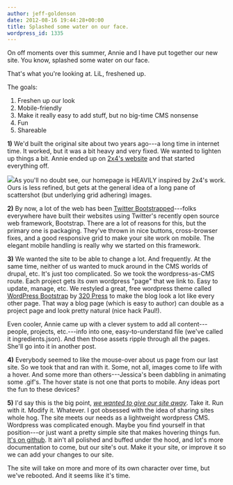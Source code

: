 ```yaml
---
author: jeff-goldenson
date: 2012-08-16 19:44:28+00:00
title: Splashed some water on our face.
wordpress_id: 1335
---
```


On off moments over this summer, Annie and I have put together our new site.  You know, splashed some water on our face.

That's what you're looking at.  LiL, freshened up.

The goals:

  1. Freshen up our look
  2. Mobile-friendly
  3. Make it really easy to add stuff, but no big-time CMS nonsense
  4. Fun
  5. Shareable

**1)** We'd built the original site about two years ago---a long time in internet time.  It worked, but it was a bit heavy and very fixed.  We wanted to lighten up things a bit.  Annie ended up on [2x4's website](http://2x4.org/) and that started everything off.

![](https://lil-blog-media.s3.amazonaws.com/2012/08/2x4.png)As you'll no doubt see, our homepage is HEAVILY inspired by 2x4's work.  Ours is less refined, but gets at the general idea of a long pane of scattershot (but underlying grid adhering) images.

**2)** By now, a lot of the web has been [Twitter Bootstrapped](http://twitter.github.com/bootstrap/)---folks everywhere have built their websites using Twitter's recently open source web framework, Bootstrap.  There are a lot of reasons for this, but the primary one is packaging.  They've thrown in nice buttons, cross-browser fixes, and a good responsive grid to make your site work on mobile.  The elegant mobile handling is really why we started on this framework.

**3)** We wanted the site to be able to change a lot.  And frequently.  At the same time, neither of us wanted to muck around in the CMS worlds of drupal, etc. It's just too complicated.  So we took the wordpress-as-CMS route.  Each project gets its own wordpress "page" that we link to.  Easy to update, manage, etc. We restyled a great, free wordpress theme called [WordPress Bootstrap](http://320press.com/wpbs/) by [320 Press](http://320press.com/) to make the blog look a lot like every other page.  That way a blog page (which is easy to author) can double as a project page and look pretty natural (nice hack Paul!).

Even cooler, Annie came up with a clever system to add all content---people, projects, etc.---info into one, easy-to-understand file (we've called it ingredients.json).   And then those assets ripple through all the pages.  She'll go into it in another post.

**4)** Everybody seemed to like the mouse-over about us page from our last site.  So we took that and ran with it.  Some, not all, images come to life with a hover.  And some more than others---Jessica's been dabbling in animating some .gif's.  The hover state is not one that ports to mobile.  Any ideas port the fun to these devices?

**5)** I'd say this is the big point, _[we wanted to give our site away](https://github.com/harvard-lil/website)_.  Take it. Run with it.  Modify it. Whatever. I got obsessed with the idea of sharing sites whole hog.  The site meets our needs as a lightweight wordpress CMS.  Wordpress was complicated enough. Maybe you find yourself in that position---or just want a pretty simple site that makes hovering things fun. [ It's on github](https://github.com/harvard-lil/website).  It ain't all polished and buffed under the hood, and lot's more documentation to come, but our site's out. Make it your site, or improve it so we can add your changes to our site.

The site will take on more and more of its own character over time, but we've rebooted.  And it seems like it's time.
